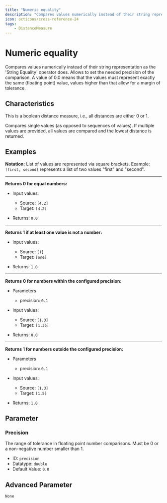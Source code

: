 ```yaml
---
title: "Numeric equality"
description: "Compares values numerically instead of their string representation as the 'String Equality' operator does. Allows to set the needed precision of the comparison. A value of 0.0 means that the values must represent exactly the same (floating point) value, values higher than that allow for a margin of tolerance."
icon: octicons/cross-reference-24
tags: 
    - DistanceMeasure
---
```

# Numeric equality
<!-- This file was generated - DO NOT CHANGE IT MANUALLY -->



Compares values numerically instead of their string representation as the 'String Equality' operator does.
Allows to set the needed precision of the comparison. A value of 0.0 means that the values must represent exactly the same
(floating point) value, values higher than that allow for a margin of tolerance.

## Characteristics
This is a boolean distance measure, i.e., all distances are either 0 or 1.

Compares single values (as opposed to sequences of values). If multiple values are provided, all values are compared and the lowest distance is returned.
## Examples

**Notation:** List of values are represented via square brackets. Example: `[first, second]` represents a list of two values "first" and "second".

---
**Returns 0 for equal numbers:**

* Input values:
    - Source: `[4.2]`
    - Target: `[4.2]`

* Returns: `0.0`


---
**Returns 1 if at least one value is not a number:**

* Input values:
    - Source: `[1]`
    - Target: `[one]`

* Returns: `1.0`


---
**Returns 0 for numbers within the configured precision:**

* Parameters
    * precision: `0.1`

* Input values:
    - Source: `[1.3]`
    - Target: `[1.35]`

* Returns: `0.0`


---
**Returns 1 for numbers outside the configured precision:**

* Parameters
    * precision: `0.1`

* Input values:
    - Source: `[1.3]`
    - Target: `[1.5]`

* Returns: `1.0`




## Parameter

### Precision

The range of tolerance in floating point number comparisons. Must be 0 or a non-negative number smaller than 1.

- ID: `precision`
- Datatype: `double`
- Default Value: `0.0`





## Advanced Parameter

`None`